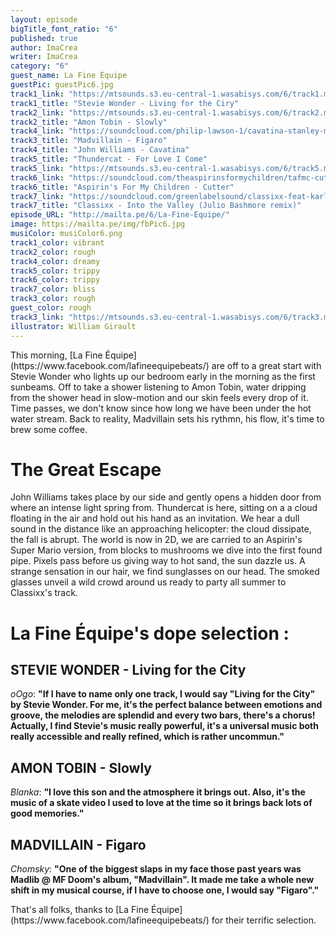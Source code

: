```yaml
---
layout: episode
bigTitle_font_ratio: "6"
published: true
author: ImaCrea
writer: ImaCrea
category: "6"
guest_name: La Fine Équipe
guestPic: guestPic6.jpg
track1_link: "https://mtsounds.s3.eu-central-1.wasabisys.com/6/track1.mp3"
track1_title: "Stevie Wonder - Living for the Ciry"
track2_link: "https://mtsounds.s3.eu-central-1.wasabisys.com/6/track2.mp3"
track2_title: "Amon Tobin - Slowly"
track4_link: "https://soundcloud.com/philip-lawson-1/cavatina-stanley-myers-arr"
track3_title: "Madvillain - Figaro"
track4_title: "John Williams - Cavatina"
track5_title: "Thundercat - For Love I Come"
track5_link: "https://mtsounds.s3.eu-central-1.wasabisys.com/6/track5.mp3"
track6_link: "https://soundcloud.com/theaspirinsformychildren/tafmc-cutter-2010"
track6_title: "Aspirin's For My Children - Cutter"
track7_link: "https://soundcloud.com/greenlabelsound/classixx-feat-karl-dixon-into"
track7_title: "Classixx - Into the Valley (Julio Bashmore remix)"
episode_URL: "http://mailta.pe/6/La-Fine-Equipe/"
image: https://mailta.pe/img/fbPic6.jpg
musiColor: musiColor6.png
track1_color: vibrant
track2_color: rough
track4_color: dreamy
track5_color: trippy
track6_color: trippy
track7_color: bliss
track3_color: rough
guest_color: rough
track3_link: "https://mtsounds.s3.eu-central-1.wasabisys.com/6/track3.mp3"
illustrator: William Girault
---
```

<p id="introduction">This morning, [La Fine Équipe](https://www.facebook.com/lafineequipebeats/) are off to a great start with Stevie Wonder who lights up our bedroom early in the morning as the first sunbeams. Off to take a shower listening to Amon Tobin, water dripping from the shower head in slow-motion and our skin feels every drop of it. Time passes, we don't know since how long we have been under the hot water stream. Back to reality, Madvillain sets his rythmn, his flow, it's time to brew some coffee.</p>

# The Great Escape

John Williams takes place by our side and gently opens a hidden door from where an intense light spring from. Thundercat is here, sitting on a a cloud floating in the air and hold out his hand as an invitation. We hear a dull sound in the distance like an approaching helicopter: the cloud dissipate, the fall is abrupt. The world is now in 2D, we are carried to an Aspirin's Super Mario version, from blocks to mushrooms we dive into the first found pipe. Pixels pass before us giving way to hot sand, the sun dazzle us. A strange sensation in our hair, we find sunglasses on our head. The smoked glasses unveil a wild crowd around us ready to party all summer to Classixx's track.

# La Fine Équipe's dope selection : 

## STEVIE WONDER - Living for the City
_oOgo_: **"**If I have to name only one track, I would say "Living for the City" by Stevie Wonder. For me, it's the perfect balance between emotions and groove, the melodies are splendid and every two bars, there's a chorus!
Actually, I find Stevie's music really powerful, it's a universal music both really accessible and really refined, which is rather uncommun.**"**


## AMON TOBIN - Slowly
_Blanka_: **"**I love this son and the atmosphere it brings out. Also, it's the music of a skate video I used to love at the time so it brings back lots of good memories.**"**


## MADVILLAIN - Figaro
_Chomsky_: **"**One of the biggest slaps in my face those past years was Madlib @ MF Doom's album, "Madvillain". It made me take a whole new shift in my musical course, if I have to choose one, I would say "Figaro".**"**

<p id="outroduction">
That's all folks, thanks to [La Fine Équipe](https://www.facebook.com/lafineequipebeats/) for their terrific selection.</p>
